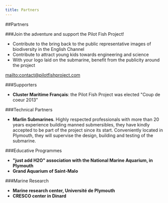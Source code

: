 ```yaml
---
title: Partners
---
```


##Partners

###Join the adventure and support the Pilot Fish Project!

- Contribute to the bring back to the public representative images of biodiversity 
in the English Channel
- Contribute to attract young kids towards engineering and science
- With your logo laid on the submarine, benefit from the publicity around the project

<mailto:contact@pilotfishproject.com>

###Supporters

- **Cluster Maritime Français**: the Pilot Fish Project was elected \"Coup de coeur 2013\"

###Technical Partners

- **Marlin Submarines**. Highly respected professionals
with more than 20 years experience building manned submersibles, 
they have kindly accepted to be part of the project since its start. 
Conveniently located in Plymouth, 
they will supervise the design, building and testing of the submarine.

###Educative Programmes

- **\"just add H2O\" association with the National Marine Aquarium, in Plymouth**
- **Grand Aquarium of Saint-Malo**

###Marine Research

- **Marine research center, Université de Plymouth**
- **CRESCO center in Dinard**

